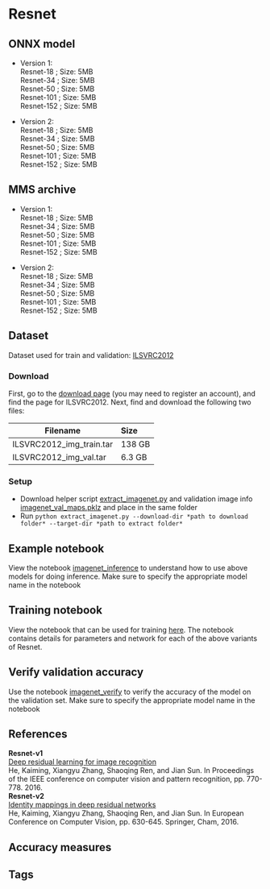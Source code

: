 # Resnet
## ONNX model
* Version 1:   
 Resnet-18 ; Size: 5MB  
 Resnet-34 ; Size: 5MB  
 Resnet-50 ; Size: 5MB  
 Resnet-101 ; Size: 5MB  
 Resnet-152 ; Size: 5MB  
 
* Version 2:  
  Resnet-18 ; Size: 5MB  
 Resnet-34 ; Size: 5MB  
 Resnet-50 ; Size: 5MB  
 Resnet-101 ; Size: 5MB  
 Resnet-152 ; Size: 5MB


## MMS archive
* Version 1:   
 Resnet-18 ; Size: 5MB  
 Resnet-34 ; Size: 5MB  
 Resnet-50 ; Size: 5MB  
 Resnet-101 ; Size: 5MB  
 Resnet-152 ; Size: 5MB  
 
* Version 2:  
  Resnet-18 ; Size: 5MB  
 Resnet-34 ; Size: 5MB  
 Resnet-50 ; Size: 5MB  
 Resnet-101 ; Size: 5MB  
 Resnet-152 ; Size: 5MB
## Dataset
Dataset used for train and validation: [ILSVRC2012](http://www.image-net.org/challenges/LSVRC/2012/)
### Download
First, go to the [download page](http://www.image-net.org/download-images) (you may need to register an account), and find the page for ILSVRC2012. Next, find and download the following two files:

|Filename                 | Size  |
|-------------------------|:------|
|ILSVRC2012_img_train.tar | 138 GB|
|ILSVRC2012_img_val.tar   | 6.3 GB|
### Setup
* Download helper script [extract_imagenet.py](../extract_imagenet.py) and validation image info [imagenet_val_maps.pklz](../imagenet_val_maps.pklz) and place in the same folder
* Run `python extract_imagenet.py --download-dir *path to download folder* --target-dir *path to extract folder*`
## Example notebook
View the notebook [imagenet_inference](../imagenet_inference.ipynb) to understand how to use above models for doing inference. Make sure to specify the appropriate model name in the notebook

## Training notebook
View the notebook that can be used for training [here](train_notebook_resnet.ipynb). The notebook contains details for 
parameters and network for each of the above variants of Resnet.
## Verify validation accuracy
Use the notebook [imagenet_verify](../imagenet_verify.ipynb) to verify the accuracy of the model on the validation set. Make sure to specify the appropriate model name in the notebook
## References
**Resnet-v1**  
[Deep residual learning for image recognition](https://arxiv.org/abs/1512.03385)<br>
 He, Kaiming, Xiangyu Zhang, Shaoqing Ren, and Jian Sun. In Proceedings of the IEEE conference on computer vision and pattern recognition, pp. 770-778. 2016.<br>
  **Resnet-v2**  
[Identity mappings in deep residual networks](https://arxiv.org/abs/1603.05027)<br>
He, Kaiming, Xiangyu Zhang, Shaoqing Ren, and Jian Sun.
In European Conference on Computer Vision, pp. 630-645. Springer, Cham, 2016.

 
## Accuracy measures
## Tags

